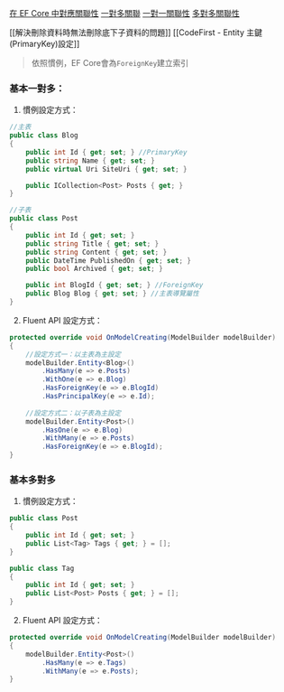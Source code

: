 
[在 EF Core 中對應關聯性](https://learn.microsoft.com/zh-tw/ef/core/modeling/relationships#mapping-relationships-in-ef-core)
[一對多關聯](https://learn.microsoft.com/zh-tw/ef/core/modeling/relationships/one-to-many)
[一對一關聯性](https://learn.microsoft.com/zh-tw/ef/core/modeling/relationships/one-to-one)
[ 多對多關聯性](https://learn.microsoft.com/zh-tw/ef/core/modeling/relationships/many-to-many)

[[解決刪除資料時無法刪除底下子資料的問題]]
[[CodeFirst - Entity 主鍵(PrimaryKey)設定]]

> 依照慣例，EF Core會為`ForeignKey`建立索引

### 基本一對多：
1. 慣例設定方式：
```C#
//主表
public class Blog
{
    public int Id { get; set; } //PrimaryKey
    public string Name { get; set; }
    public virtual Uri SiteUri { get; set; }

    public ICollection<Post> Posts { get; }
}

//子表
public class Post
{
    public int Id { get; set; }
    public string Title { get; set; }
    public string Content { get; set; }
    public DateTime PublishedOn { get; set; }
    public bool Archived { get; set; }

    public int BlogId { get; set; } //ForeignKey
    public Blog Blog { get; set; } //主表導覽屬性
}
```

2. Fluent API 設定方式：
```C#
protected override void OnModelCreating(ModelBuilder modelBuilder)
{
    //設定方式一：以主表為主設定
    modelBuilder.Entity<Blog>()
        .HasMany(e => e.Posts)
        .WithOne(e => e.Blog)
        .HasForeignKey(e => e.BlogId)
        .HasPrincipalKey(e => e.Id);
        
    //設定方式二：以子表為主設定
    modelBuilder.Entity<Post>()
        .HasOne(e => e.Blog)
        .WithMany(e => e.Posts)
        .HasForeignKey(e => e.BlogId);
}
```

### 基本多對多
1. 慣例設定方式：
```C#
public class Post
{
    public int Id { get; set; }
    public List<Tag> Tags { get; } = [];
}

public class Tag
{
    public int Id { get; set; }
    public List<Post> Posts { get; } = [];
}
```

2. Fluent API 設定方式：
```C#
protected override void OnModelCreating(ModelBuilder modelBuilder)
{
    modelBuilder.Entity<Post>()
        .HasMany(e => e.Tags)
        .WithMany(e => e.Posts);
}
```